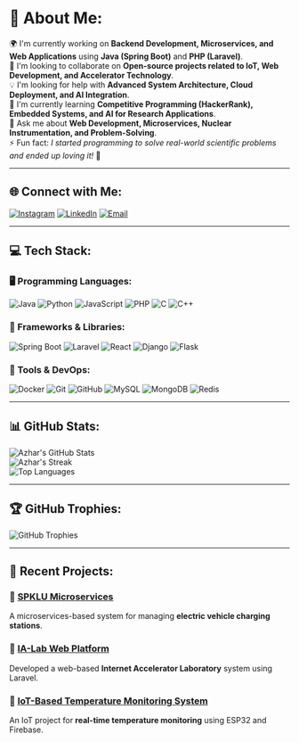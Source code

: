 # 💫 About Me:
🌍 I'm currently working on **Backend Development, Microservices, and Web Applications** using **Java (Spring Boot)** and **PHP (Laravel)**.<br>
🤝 I'm looking to collaborate on **Open-source projects related to IoT, Web Development, and Accelerator Technology**.<br>
💡 I'm looking for help with **Advanced System Architecture, Cloud Deployment, and AI Integration**.<br>
🌱 I'm currently learning **Competitive Programming (HackerRank), Embedded Systems, and AI for Research Applications**.<br>
💬 Ask me about **Web Development, Microservices, Nuclear Instrumentation, and Problem-Solving**.<br>
⚡ Fun fact: *I started programming to solve real-world scientific problems and ended up loving it!* 🚀  

---

## 🌐 Connect with Me:
[![Instagram](https://img.shields.io/badge/Instagram-%23E4405F.svg?logo=Instagram&logoColor=white)](https://www.instagram.com/azhar_z01/) 
[![LinkedIn](https://img.shields.io/badge/LinkedIn-%230077B5.svg?logo=linkedin&logoColor=white)](https://www.linkedin.com/in/azhar-abdul-a-la-a02449217/) 
[![Email](https://img.shields.io/badge/Email-D14836?logo=gmail&logoColor=white)](mailto:azhar.ala99@gmail.com)  

---

## 💻 Tech Stack:

### 🖥️ Programming Languages:
![Java](https://img.shields.io/badge/Java-%23ED8B00.svg?style=flat&logo=openjdk&logoColor=white)
![Python](https://img.shields.io/badge/Python-3670A0?style=flat&logo=python&logoColor=ffdd54)
![JavaScript](https://img.shields.io/badge/JavaScript-%23323330.svg?style=flat&logo=javascript&logoColor=%23F7DF1E)
![PHP](https://img.shields.io/badge/PHP-%23777BB4.svg?style=flat&logo=php&logoColor=white)
![C](https://img.shields.io/badge/C-%2300599C.svg?style=flat&logo=c&logoColor=white)
![C++](https://img.shields.io/badge/C++-%2300599C.svg?style=flat&logo=c%2B%2B&logoColor=white)

### 🚀 Frameworks & Libraries:
![Spring Boot](https://img.shields.io/badge/Spring%20Boot-%236DB33F.svg?style=flat&logo=spring&logoColor=white)
![Laravel](https://img.shields.io/badge/Laravel-%23FF2D20.svg?style=flat&logo=laravel&logoColor=white)
![React](https://img.shields.io/badge/React-%2320232a.svg?style=flat&logo=react&logoColor=%2361DAFB)
![Django](https://img.shields.io/badge/Django-%23092E20.svg?style=flat&logo=django&logoColor=white)
![Flask](https://img.shields.io/badge/Flask-%23000.svg?style=flat&logo=flask&logoColor=white)

### 🔧 Tools & DevOps:
![Docker](https://img.shields.io/badge/Docker-%230db7ed.svg?style=flat&logo=docker&logoColor=white)
![Git](https://img.shields.io/badge/Git-%23F05033.svg?style=flat&logo=git&logoColor=white)
![GitHub](https://img.shields.io/badge/GitHub-%23121011.svg?style=flat&logo=github&logoColor=white)
![MySQL](https://img.shields.io/badge/MySQL-4479A1.svg?style=flat&logo=mysql&logoColor=white)
![MongoDB](https://img.shields.io/badge/MongoDB-%234ea94b.svg?style=flat&logo=mongodb&logoColor=white)
![Redis](https://img.shields.io/badge/Redis-%23DD0031.svg?style=flat&logo=redis&logoColor=white)

---

## 📊 GitHub Stats:
![Azhar's GitHub Stats](https://github-readme-stats.vercel.app/api?username=Ajax-Z01&theme=dark&hide_border=false&include_all_commits=true&count_private=true)  
![Azhar's Streak](https://nirzak-streak-stats.vercel.app/?user=Ajax-Z01&theme=dark&hide_border=false)  
![Top Languages](https://github-readme-stats.vercel.app/api/top-langs/?username=Ajax-Z01&theme=dark&hide_border=false&include_all_commits=true&count_private=true&layout=compact)  

---

## 🏆 GitHub Trophies:
![GitHub Trophies](https://github-profile-trophy.vercel.app/?username=Ajax-Z01&theme=default_repocard&no-frame=false&no-bg=true&margin-w=4)

---

## 🚀 Recent Projects:
### 🔹 [SPKLU Microservices](https://github.com/Ajax-Z01/spklu-microservices)
A microservices-based system for managing **electric vehicle charging stations**.

### 🔹 [IA-Lab Web Platform](https://github.com/Ajax-Z01/ia-lab-website)
Developed a web-based **Internet Accelerator Laboratory** system using Laravel.

### 🔹 [IoT-Based Temperature Monitoring System](https://github.com/Ajax-Z01/iot-temperature-monitoring)
An IoT project for **real-time temperature monitoring** using ESP32 and Firebase.

